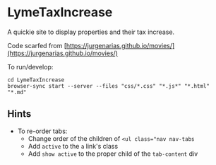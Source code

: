 # LymeTaxIncrease
A quickie site to display properties and their tax increase.

Code scarfed from [https://jurgenarias.github.io/movies/](https://jurgenarias.github.io/movies/)

To run/develop:

```
cd LymeTaxIncrease
browser-sync start --server --files "css/*.css" "*.js*" "*.html" "*.md"
```

## Hints

* To re-order tabs:
   - Change order of the children of `<ul class="nav nav-tabs`
   - Add `active` to the `a` link's class
   - Add `show active` to the proper child of the `tab-content` div
